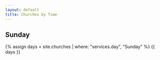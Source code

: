 ```yaml
---
layout: default
title: Churches by Time
---
```

## Sunday
{% assign days = site.churches | where: "services.day", "Sunday" %}
{{ days }}
